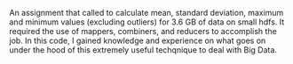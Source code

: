 An assignment that called to calculate mean, standard deviation, maximum and minimum values (excluding outliers) for 3.6 GB of data on small hdfs.
It required the use of mappers, combiners, and reducers to accomplish the job. 
In this code, I gained knowledge and experience on what goes on under the hood of this extremely useful techqnique to deal with Big Data. 
